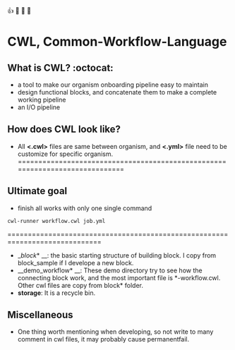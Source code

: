 :+1: :camel: :tada: :metal:
# CWL, Common-Workflow-Language 
## What is CWL? :octocat:
- a tool to make our organism onboarding pipeline easy to maintain
- design functional blocks, and concatenate them to make a complete working pipeline
- an I/O pipeline

## How does CWL look like?
- All **<.cwl>** files are same between organism, and **<.yml>** file need to be customize for specific organism.
=============================================================================
##  Ultimate goal
- finish all works with only one single command
```
cwl-runner workflow.cwl job.yml
```
=============================================================================
- __block_* __: the basic starting structure of building block. I copy from block_sample if I develope a new block.
- __demo_workflow* __: These demo directory try to see how the connecting block work, and the most important file is \*-workflow.cwl. Other cwl files are copy from block\* folder.
- **storage**: It is a recycle bin.  


## Miscellaneous
- One thing worth mentioning when developing, so not write to many comment in cwl files, it may probably cause permanentfail.

